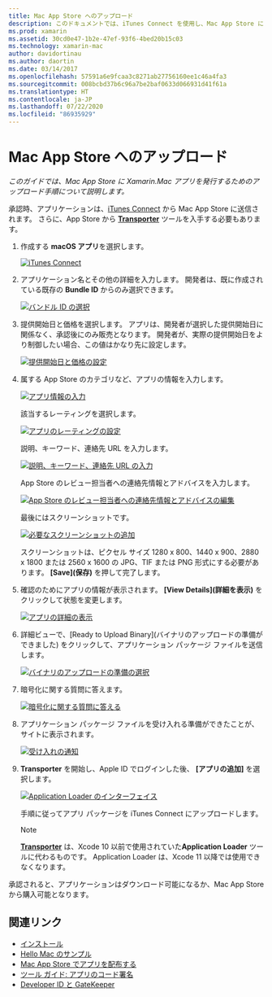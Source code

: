 ```yaml
---
title: Mac App Store へのアップロード
description: このドキュメントでは、iTunes Connect を使用し、Mac App Store に Xamarin.Mac アプリをアップロードする方法について説明します。 プロセスを完了する目的で iTunes Connect から要求される情報について説明します。
ms.prod: xamarin
ms.assetid: 30cd0e47-1b2e-47ef-93f6-4bed20b15c03
ms.technology: xamarin-mac
author: davidortinau
ms.author: daortin
ms.date: 03/14/2017
ms.openlocfilehash: 57591a6e9fcaa3c8271ab27756160ee1c46a4fa3
ms.sourcegitcommit: 008bcbd37b6c96a7be2baf0633d066931d41f61a
ms.translationtype: HT
ms.contentlocale: ja-JP
ms.lasthandoff: 07/22/2020
ms.locfileid: "86935929"
---
```

# <a name="upload-to-mac-app-store"></a>Mac App Store へのアップロード

_このガイドでは、Mac App Store に Xamarin.Mac アプリを発行するためのアップロード手順について説明します。_

承認時、アプリケーションは、[iTunes Connect](https://itunesconnect.apple.com/) から Mac App Store に送信されます。 さらに、App Store から [**Transporter**](https://apps.apple.com/us/app/transporter/id1450874784?mt=12) ツールを入手する必要もあります。

1. 作成する **macOS アプリ**を選択します。

    [![iTunes Connect](uploading-images/image65.png)](uploading-images/image65.png#lightbox)

2. アプリケーション名とその他の詳細を入力します。 開発者は、既に作成されている既存の **Bundle ID** からのみ選択できます。

    [![バンドル ID の選択](uploading-images/image66.png)](uploading-images/image66.png#lightbox)

3. 提供開始日と価格を選択します。 アプリは、開発者が選択した提供開始日に関係なく、承認後にのみ販売となります。 開発者が、実際の提供開始日をより制御したい場合、この値はかなり先に設定します。

    [![提供開始日と価格の設定](uploading-images/image67.png)](uploading-images/image67.png#lightbox)

4. 属する App Store のカテゴリなど、アプリの情報を入力します。

    [![アプリ情報の入力](uploading-images/image68.png)](uploading-images/image68.png#lightbox)

    該当するレーティングを選択します。

    [![アプリのレーティングの設定](uploading-images/image69.png)](uploading-images/image69.png#lightbox)

    説明、キーワード、連絡先 URL を入力します。

    [![説明、キーワード、連絡先 URL の入力](uploading-images/image70.png)](uploading-images/image70.png#lightbox)

    App Store のレビュー担当者への連絡先情報とアドバイスを入力します。

    [![App Store のレビュー担当者への連絡先情報とアドバイスの編集](uploading-images/image71.png)](uploading-images/image71.png#lightbox)

    最後にはスクリーンショットです。

    [![必要なスクリーンショットの追加](uploading-images/image72.png)](uploading-images/image72.png#lightbox)

    スクリーンショットは、ピクセル サイズ 1280 x 800、1440 x 900、2880 x 1800 または 2560 x 1600 の JPG、TIF または PNG 形式にする必要があります。 **[Save]\(保存\)** を押して完了します。

5. 確認のためにアプリの情報が表示されます。 **[View Details]\(詳細を表示\)** をクリックして状態を変更します。

    [![アプリの詳細の表示](uploading-images/image73.png)](uploading-images/image73.png#lightbox)

6. 詳細ビューで、[Ready to Upload Binary]\(バイナリのアップロードの準備ができました\) をクリックして、アプリケーション パッケージ ファイルを送信します。

    [![バイナリのアップロードの準備の選択](uploading-images/image74.png)](uploading-images/image74.png#lightbox)

7. 暗号化に関する質問に答えます。

    [![暗号化に関する質問に答える](uploading-images/image75.png)](uploading-images/image75.png#lightbox)

8. アプリケーション パッケージ ファイルを受け入れる準備ができたことが、サイトに表示されます。

    [![受け入れの通知](uploading-images/image76.png)](uploading-images/image76.png#lightbox)

9. **Transporter** を開始し、Apple ID でログインした後、 **[アプリの追加]** を選択します。

    [![Application Loader のインターフェイス](uploading-images/transporter01-sml.png)](uploading-images/transporter01.png#lightbox)

    手順に従ってアプリ パッケージを iTunes Connect にアップロードします。

    > [!NOTE]
    > [**Transporter**](https://apps.apple.com/us/app/transporter/id1450874784?mt=12) は、Xcode 10 以前で使用されていた**Application Loader** ツールに代わるものです。
    > Application Loader は、Xcode 11 以降では使用できなくなります。

承認されると、アプリケーションはダウンロード可能になるか、Mac App Store から購入可能となります。

## <a name="related-links"></a>関連リンク

- [インストール](~//mac/get-started/installation.md)
- [Hello Mac のサンプル](~/mac/get-started/hello-mac.md)
- [Mac App Store でアプリを配布する](https://developer.apple.com/devcenter/mac/checklist/)
- [ツール ガイド: アプリのコード署名](https://developer.apple.com/library/mac/#documentation/ToolsLanguages/Conceptual/OSXWorkflowGuide/CodeSigning/CodeSigning.html)
- [Developer ID と GateKeeper](https://developer.apple.com/developer-id/)
